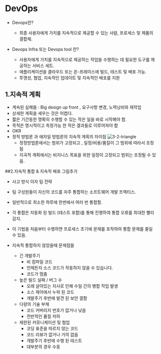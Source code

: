 # DevOps
- Devops란?
  - 최종 사용자에게 가치를 지속적으로 제공할 수 있는 사람, 프로세스 및 제품의 결합체. 

- Devops Infra 또는 Devops tool 란?
  - 사용자에게 가치를 지속적으로 제공하는 작업을 수행하는 데 필요한 도구를 제공하는 서비스 세트.
  - 애플리케이션을 클라우드 또는 온-프레미스에 빌드, 테스트 및 배포 가능. 
  - 투명성, 협업, 지속적인 업데이트 및 지속적인 배포를 지원

## 1.지속적 계획 
- 계속된 실패들 : Big design up front , 요구사항 변경, 노력낭비와 재작업
- 상세한 계획을 세우는 것은 어렵다.
- 짧은 기간동한 명확히 수행할 수 있는 작은 일을 바로 시작해야 함. 
- 목적은 명시적이고 측정가능 한 작은 결과들로 이루어져야 함
- OKR 
- 정적 방법론 과 애자일 방법론의 지속적 계획의 차이점
![3-2-triangle](https://user-images.githubusercontent.com/15258916/93305165-1bb6a380-f839-11ea-8cbb-023650d76d7e.png)
  - 정정방법론에서는 범위가 고정되고 , 일정/비용/품질이 그 범위에 따라서 조정됨
  - 지곡적 계획에서는 비지니스 목표을 위한 일정이 고정되고 범위는 조정될 수 있음.

##2.지속적 통합 & 지속적 배포
그림추가 
- 사고 방식 이자 팀 전략  
- 팀 구성원들이 자신의 코드를 자주 통합하는 소프트웨어 개발 프렉티스.
- 일반적으로 최소한 하루에 한번에서 여러 번 통합함.
- 각 통합은 자동화 된 빌드 (테스트 포함)를 통해 진행하여 통합 오류를 최대한 빨리 감지.
- 이 기법을 처음부터 수행하면 프로세스 초기에 문제를 포착하여 통합 문제를 줄일 수 있음.

- 지속적 통합하지 않았을때 문제점들
  - 긴 개발주기
    - 비 컴파일 코드
    - 언제든지 소스 코드가 작동하지 않을 수 있습니다.
    - 코드가 멈춤
  - 높은 빌드 실패 / 버그 수
    - 오래 살아있는 지사로 인해 수일 간의 병합 작업 발생
    - 소스 제어에서 누락 된 코드
    - 개발주기 후반에 발견 된 보안 결함
  - 다량의 기술 부채
    - 코드 커버리지 번호가 없거나 낮음
    - 전반적인 품질 저하
  - 제한된 커뮤니케이션 및 협업
    - 코딩 표준을 따르지 않는 코드
    - 코드 리뷰가 없거나 거의 없음
    - 개발주기 후반에 수행 된 테스트
    - 대부분의 경우 수동



